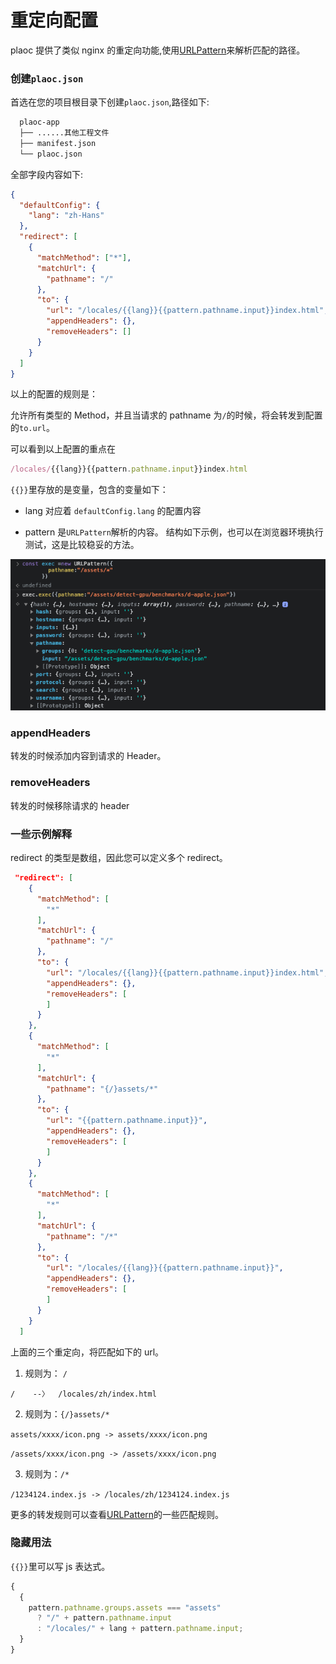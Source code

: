 # 重定向配置

plaoc 提供了类似 nginx 的重定向功能,使用[URLPattern](https://developer.mozilla.org/en-US/docs/Web/API/URL_Pattern_API)来解析匹配的路径。

### 创建`plaoc.json`

首选在您的项目根目录下创建`plaoc.json`,路径如下:

```bash
  plaoc-app
  ├── ......其他工程文件
  ├── manifest.json
  └── plaoc.json
```

全部字段内容如下:

```json
{
  "defaultConfig": {
    "lang": "zh-Hans"
  },
  "redirect": [
    {
      "matchMethod": ["*"],
      "matchUrl": {
        "pathname": "/"
      },
      "to": {
        "url": "/locales/{{lang}}{{pattern.pathname.input}}index.html",
        "appendHeaders": {},
        "removeHeaders": []
      }
    }
  ]
}
```

以上的配置的规则是：

允许所有类型的 Method，并且当请求的 pathname 为`/`的时候，将会转发到配置的`to.url`。

可以看到以上配置的重点在
```javascript 
/locales/{{lang}}{{pattern.pathname.input}}index.html
```

`{{}}`里存放的是变量，包含的变量如下：

- lang 对应着 `defaultConfig.lang` 的配置内容

- pattern 是`URLPattern`解析的内容。
  结构如下示例，也可以在浏览器环境执行测试，这是比较稳妥的方法。

![URLPattern](./redirect-config/URLPattern.png)

### appendHeaders

转发的时候添加内容到请求的 Header。

### removeHeaders

转发的时候移除请求的 header

### 一些示例解释

redirect 的类型是数组，因此您可以定义多个 redirect。

```json
 "redirect": [
    {
      "matchMethod": [
        "*"
      ],
      "matchUrl": {
        "pathname": "/"
      },
      "to": {
        "url": "/locales/{{lang}}{{pattern.pathname.input}}index.html",
        "appendHeaders": {},
        "removeHeaders": [
        ]
      }
    },
    {
      "matchMethod": [
        "*"
      ],
      "matchUrl": {
        "pathname": "{/}assets/*"
      },
      "to": {
        "url": "{{pattern.pathname.input}}",
        "appendHeaders": {},
        "removeHeaders": [
        ]
      }
    },
    {
      "matchMethod": [
        "*"
      ],
      "matchUrl": {
        "pathname": "/*"
      },
      "to": {
        "url": "/locales/{{lang}}{{pattern.pathname.input}}",
        "appendHeaders": {},
        "removeHeaders": [
        ]
      }
    }
  ]
```

上面的三个重定向，将匹配如下的 url。

1. 规则为： `/`

`/    --〉  /locales/zh/index.html`

2. 规则为：`{/}assets/*`

`assets/xxxx/icon.png -> assets/xxxx/icon.png`

`/assets/xxxx/icon.png -> /assets/xxxx/icon.png`

3. 规则为：`/*`

`/1234124.index.js -> /locales/zh/1234124.index.js`

更多的转发规则可以查看[URLPattern](https://developer.mozilla.org/en-US/docs/Web/API/URL_Pattern_API)的一些匹配规则。

### 隐藏用法

`{{}}`里可以写 js 表达式。

```js
{
  {
    pattern.pathname.groups.assets === "assets"
      ? "/" + pattern.pathname.input
      : "/locales/" + lang + pattern.pathname.input;
  }
}
```
